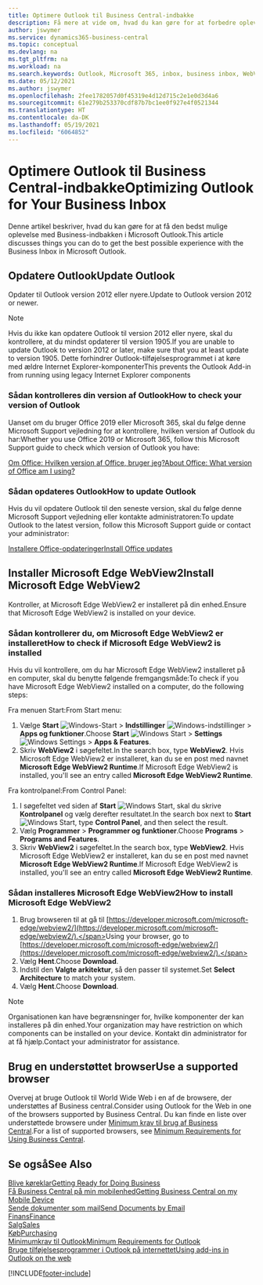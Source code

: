 ```yaml
---
title: Optimere Outlook til Business Central-indbakke
description: Få mere at vide om, hvad du kan gøre for at forbedre oplevelsen med Business-indbakken i Microsoft Outlook.
author: jswymer
ms.service: dynamics365-business-central
ms.topic: conceptual
ms.devlang: na
ms.tgt_pltfrm: na
ms.workload: na
ms.search.keywords: Outlook, Microsoft 365, inbox, business inbox, WebView2, Edge, addin, add-in
ms.date: 05/12/2021
ms.author: jswymer
ms.openlocfilehash: 2fee1782057d0f45319e4d12d715c2e1e0d3d4a6
ms.sourcegitcommit: 61e279b253370cdf87b7bc1ee0f927e4f0521344
ms.translationtype: HT
ms.contentlocale: da-DK
ms.lasthandoff: 05/19/2021
ms.locfileid: "6064852"
---
```

# <a name="optimizing-outlook-for-your-business-inbox"></a><span data-ttu-id="87074-103">Optimere Outlook til Business Central-indbakke</span><span class="sxs-lookup"><span data-stu-id="87074-103">Optimizing Outlook for Your Business Inbox</span></span> 

<span data-ttu-id="87074-104">Denne artikel beskriver, hvad du kan gøre for at få den bedst mulige oplevelse med Business-indbakken i Microsoft Outlook.</span><span class="sxs-lookup"><span data-stu-id="87074-104">This article discusses things you can do to get the best possible experience with the Business Inbox in Microsoft Outlook.</span></span> 

## <a name="update-outlook"></a><span data-ttu-id="87074-105">Opdatere Outlook</span><span class="sxs-lookup"><span data-stu-id="87074-105">Update Outlook</span></span>

<span data-ttu-id="87074-106">Opdater til Outlook version 2012 eller nyere.</span><span class="sxs-lookup"><span data-stu-id="87074-106">Update to Outlook version 2012 or newer.</span></span>

> [!NOTE]
> <span data-ttu-id="87074-107">Hvis du ikke kan opdatere Outlook til version 2012 eller nyere, skal du kontrollere, at du mindst opdaterer til version 1905.</span><span class="sxs-lookup"><span data-stu-id="87074-107">If you are unable to update Outlook to version 2012 or later, make sure that you at least update to version 1905.</span></span> <span data-ttu-id="87074-108">Dette forhindrer Outlook-tilføjelsesprogrammet i at køre med ældre Internet Explorer-komponenter</span><span class="sxs-lookup"><span data-stu-id="87074-108">This prevents the Outlook Add-in from running using legacy Internet Explorer components</span></span>

### <a name="how-to-check-your-version-of-outlook"></a><span data-ttu-id="87074-109">Sådan kontrolleres din version af Outlook</span><span class="sxs-lookup"><span data-stu-id="87074-109">How to check your version of Outlook</span></span>

<span data-ttu-id="87074-110">Uanset om du bruger Office 2019 eller Microsoft 365, skal du følge denne Microsoft Support vejledning for at kontrollere, hvilken version af Outlook du har:</span><span class="sxs-lookup"><span data-stu-id="87074-110">Whether you use Office 2019 or Microsoft 365, follow this Microsoft Support guide to check which version of Outlook you have:</span></span>  

[<span data-ttu-id="87074-111">Om Office: Hvilken version af Office, bruger jeg?</span><span class="sxs-lookup"><span data-stu-id="87074-111">About Office: What version of Office am I using?</span></span>](https://support.microsoft.com/office/about-office-what-version-of-office-am-i-using-932788b8-a3ce-44bf-bb09-e334518b8b19)

### <a name="how-to-update-outlook"></a><span data-ttu-id="87074-112">Sådan opdateres Outlook</span><span class="sxs-lookup"><span data-stu-id="87074-112">How to update Outlook</span></span>

<span data-ttu-id="87074-113">Hvis du vil opdatere Outlook til den seneste version, skal du følge denne Microsoft Support vejledning eller kontakte administratoren:</span><span class="sxs-lookup"><span data-stu-id="87074-113">To update Outlook to the latest version, follow this Microsoft Support guide or contact your administrator:</span></span>

[<span data-ttu-id="87074-114">Installere Office-opdateringer</span><span class="sxs-lookup"><span data-stu-id="87074-114">Install Office updates</span></span>](https://support.microsoft.com/office/install-office-updates-2ab296f3-7f03-43a2-8e50-46de917611c5)

## <a name="install-microsoft-edge-webview2"></a><span data-ttu-id="87074-115">Installer Microsoft Edge WebView2</span><span class="sxs-lookup"><span data-stu-id="87074-115">Install Microsoft Edge WebView2</span></span>

<span data-ttu-id="87074-116">Kontroller, at Microsoft Edge WebView2 er installeret på din enhed.</span><span class="sxs-lookup"><span data-stu-id="87074-116">Ensure that Microsoft Edge WebView2 is installed on your device.</span></span>

### <a name="how-to-check-if-microsoft-edge-webview2-is-installed"></a><span data-ttu-id="87074-117">Sådan kontrollerer du, om Microsoft Edge WebView2 er installeret</span><span class="sxs-lookup"><span data-stu-id="87074-117">How to check if Microsoft Edge WebView2 is installed</span></span> 

<span data-ttu-id="87074-118">Hvis du vil kontrollere, om du har Microsoft Edge WebView2 installeret på en computer, skal du benytte følgende fremgangsmåde:</span><span class="sxs-lookup"><span data-stu-id="87074-118">To check if you have Microsoft Edge WebView2 installed on a computer, do the following steps:</span></span>

<span data-ttu-id="87074-119">Fra menuen Start:</span><span class="sxs-lookup"><span data-stu-id="87074-119">From Start menu:</span></span>

1. <span data-ttu-id="87074-120">Vælge **Start** ![Windows-Start](media/windows-start-icon.png "Ikonet Windows Start") > **Indstillinger** ![Windows-indstillinger](media/windows-settings-icon.png "Windows-ikonet indstillinger") > **Apps og funktioner**.</span><span class="sxs-lookup"><span data-stu-id="87074-120">Choose **Start** ![Windows Start](media/windows-start-icon.png "Windows Start icon") > **Settings** ![Windows Settings](media/windows-settings-icon.png "Windows Settings icon") > **Apps & Features**.</span></span>
2. <span data-ttu-id="87074-121">Skriv **WebView2** i søgefeltet.</span><span class="sxs-lookup"><span data-stu-id="87074-121">In the search box, type **WebView2**.</span></span> <span data-ttu-id="87074-122">Hvis Microsoft Edge WebView2 er installeret, kan du se en post med navnet **Microsoft Edge WebView2 Runtime**.</span><span class="sxs-lookup"><span data-stu-id="87074-122">If Microsoft Edge WebView2 is installed, you'll see an entry called **Microsoft Edge WebView2 Runtime**.</span></span>

<span data-ttu-id="87074-123">Fra kontrolpanel:</span><span class="sxs-lookup"><span data-stu-id="87074-123">From Control Panel:</span></span>

1. <span data-ttu-id="87074-124">I søgefeltet ved siden af **Start** ![Windows Start](media/windows-start-icon.png "Ikonet Windows Start"), skal du skrive **Kontrolpanel** og vælg derefter resultatet.</span><span class="sxs-lookup"><span data-stu-id="87074-124">In the search box next to **Start** ![Windows Start](media/windows-start-icon.png "Windows Start icon"), type **Control Panel**, and then select the result.</span></span>
2. <span data-ttu-id="87074-125">Vælg **Programmer** > **Programmer og funktioner**.</span><span class="sxs-lookup"><span data-stu-id="87074-125">Choose **Programs** > **Programs and Features**.</span></span>
3. <span data-ttu-id="87074-126">Skriv **WebView2** i søgefeltet.</span><span class="sxs-lookup"><span data-stu-id="87074-126">In the search box, type **WebView2**.</span></span> <span data-ttu-id="87074-127">Hvis Microsoft Edge WebView2 er installeret, kan du se en post med navnet **Microsoft Edge WebView2 Runtime**.</span><span class="sxs-lookup"><span data-stu-id="87074-127">If Microsoft Edge WebView2 is installed, you'll see an entry called **Microsoft Edge WebView2 Runtime**.</span></span>

### <a name="how-to-install-microsoft-edge-webview2"></a><span data-ttu-id="87074-128">Sådan installeres Microsoft Edge WebView2</span><span class="sxs-lookup"><span data-stu-id="87074-128">How to install Microsoft Edge WebView2</span></span> 

1. <span data-ttu-id="87074-129">Brug browseren til at gå til [https://developer.microsoft.com/microsoft-edge/webview2/](https://developer.microsoft.com/microsoft-edge/webview2/).</span><span class="sxs-lookup"><span data-stu-id="87074-129">Using your browser, go to [https://developer.microsoft.com/microsoft-edge/webview2/](https://developer.microsoft.com/microsoft-edge/webview2/).</span></span>
2. <span data-ttu-id="87074-130">Vælg **Hent**.</span><span class="sxs-lookup"><span data-stu-id="87074-130">Choose **Download**.</span></span>
3. <span data-ttu-id="87074-131">Indstil den **Valgte arkitektur**, så den passer til systemet.</span><span class="sxs-lookup"><span data-stu-id="87074-131">Set **Select Architecture** to match your system.</span></span>
4. <span data-ttu-id="87074-132">Vælg **Hent**.</span><span class="sxs-lookup"><span data-stu-id="87074-132">Choose **Download**.</span></span>

> [!NOTE]
> <span data-ttu-id="87074-133">Organisationen kan have begrænsninger for, hvilke komponenter der kan installeres på din enhed.</span><span class="sxs-lookup"><span data-stu-id="87074-133">Your organization may have restriction on which components can be installed on your device.</span></span> <span data-ttu-id="87074-134">Kontakt din administrator for at få hjælp.</span><span class="sxs-lookup"><span data-stu-id="87074-134">Contact your administrator for assistance.</span></span>

## <a name="use-a-supported-browser"></a><span data-ttu-id="87074-135">Brug en understøttet browser</span><span class="sxs-lookup"><span data-stu-id="87074-135">Use a supported browser</span></span>

<span data-ttu-id="87074-136">Overvej at bruge Outlook til World Wide Web i en af de browsere, der understøttes af Business central.</span><span class="sxs-lookup"><span data-stu-id="87074-136">Consider using Outlook for the Web in one of the browsers supported by Business Central.</span></span> <span data-ttu-id="87074-137">Du kan finde en liste over understøttede browsere under [Minimum krav til brug af Business Central](product-requirements.md#browsers).</span><span class="sxs-lookup"><span data-stu-id="87074-137">For a list of supported browsers, see [Minimum Requirements for Using Business Central](product-requirements.md#browsers).</span></span>

## <a name="see-also"></a><span data-ttu-id="87074-138">Se også</span><span class="sxs-lookup"><span data-stu-id="87074-138">See Also</span></span>

[<span data-ttu-id="87074-139">Blive køreklar</span><span class="sxs-lookup"><span data-stu-id="87074-139">Getting Ready for Doing Business</span></span>](ui-get-ready-business.md)  
[<span data-ttu-id="87074-140">Få Business Central på min mobilenhed</span><span class="sxs-lookup"><span data-stu-id="87074-140">Getting Business Central on my Mobile Device</span></span>](install-mobile-app.md)  
[<span data-ttu-id="87074-141">Sende dokumenter som mail</span><span class="sxs-lookup"><span data-stu-id="87074-141">Send Documents by Email</span></span>](ui-how-send-documents-email.md)  
[<span data-ttu-id="87074-142">Finans</span><span class="sxs-lookup"><span data-stu-id="87074-142">Finance</span></span>](finance.md)  
[<span data-ttu-id="87074-143">Salg</span><span class="sxs-lookup"><span data-stu-id="87074-143">Sales</span></span>](sales-manage-sales.md)  
[<span data-ttu-id="87074-144">Køb</span><span class="sxs-lookup"><span data-stu-id="87074-144">Purchasing</span></span>](purchasing-manage-purchasing.md)  
[<span data-ttu-id="87074-145">Minimumkrav til Outlook</span><span class="sxs-lookup"><span data-stu-id="87074-145">Minimum Requirements for Outlook</span></span>](product-requirements.md#outlook)  
[<span data-ttu-id="87074-146">Bruge tilføjelsesprogrammer i Outlook på internettet</span><span class="sxs-lookup"><span data-stu-id="87074-146">Using add-ins in Outlook on the web</span></span>](https://support.office.com/article/Using-Add-ins-in-Outlook-on-the-web-8f2ce816-5df4-44a5-958c-f7f9d6dabdce?appver=OWB150)  


[!INCLUDE[footer-include](includes/footer-banner.md)]